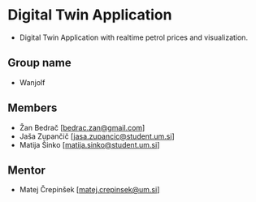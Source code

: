 # Digital Twin Application
* Digital Twin Application with realtime petrol prices and visualization.

## Group name
* Wanjolf

## Members
* Žan Bedrač [bedrac.zan@gmail.com]
* Jaša Zupančič [jasa.zupancic@student.um.si]
* Matija Šinko [matija.sinko@student.um.si]

## Mentor
* Matej Črepinšek [matej.crepinsek@um.si]

